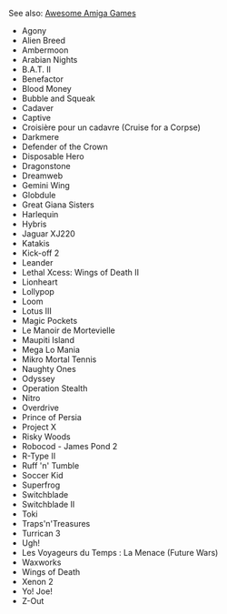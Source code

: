 See also: [Awesome Amiga Games](./README.md#awesome-amiga-games)

- Agony
- Alien Breed
- Ambermoon
- Arabian Nights
- B.A.T. II
- Benefactor
- Blood Money
- Bubble and Squeak
- Cadaver
- Captive
- Croisière pour un cadavre (Cruise for a Corpse)
- Darkmere
- Defender of the Crown
- Disposable Hero
- Dragonstone
- Dreamweb
- Gemini Wing
- Globdule
- Great Giana Sisters
- Harlequin
- Hybris
- Jaguar XJ220
- Katakis
- Kick-off 2
- Leander
- Lethal Xcess: Wings of Death II
- Lionheart
- Lollypop
- Loom
- Lotus III
- Magic Pockets
- Le Manoir de Mortevielle
- Maupiti Island
- Mega Lo Mania
- Mikro Mortal Tennis
- Naughty Ones
- Odyssey
- Operation Stealth
- Nitro
- Overdrive
- Prince of Persia
- Project X
- Risky Woods
- Robocod - James Pond 2
- R-Type II
- Ruff 'n' Tumble
- Soccer Kid
- Superfrog
- Switchblade
- Switchblade II
- Toki
- Traps'n'Treasures
- Turrican 3
- Ugh!
- Les Voyageurs du Temps : La Menace (Future Wars)
- Waxworks
- Wings of Death
- Xenon 2
- Yo! Joe!
- Z-Out
